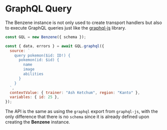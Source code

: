 # GraphQL Query

The Benzene instance is not only used to create transport handlers but also to execute GraphQL queries just like the [graphql-js](https://github.com/graphql/graphql-js) library.

```js
const GQL = new Benzene({ schema });

const { data, errors } = await GQL.graphql({
  source: `
    query pokemon($id: ID!) {
      pokemon(id: $id) {
        name
        image
        abilities
      }
    }
  `,
  contextValue: { trainer: "Ash Ketchum", region: "Kanto" },
  variables: { id: 25 },
});
```

The API is the same as using the `graphql` export from `graphql-js`, with the only difference that there is no `schema` since it is already defined upon creating the **Benzene** instance.